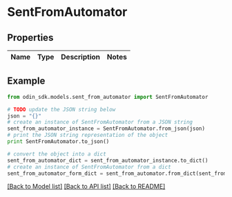 # SentFromAutomator


## Properties

Name | Type | Description | Notes
------------ | ------------- | ------------- | -------------

## Example

```python
from odin_sdk.models.sent_from_automator import SentFromAutomator

# TODO update the JSON string below
json = "{}"
# create an instance of SentFromAutomator from a JSON string
sent_from_automator_instance = SentFromAutomator.from_json(json)
# print the JSON string representation of the object
print SentFromAutomator.to_json()

# convert the object into a dict
sent_from_automator_dict = sent_from_automator_instance.to_dict()
# create an instance of SentFromAutomator from a dict
sent_from_automator_form_dict = sent_from_automator.from_dict(sent_from_automator_dict)
```
[[Back to Model list]](../README.md#documentation-for-models) [[Back to API list]](../README.md#documentation-for-api-endpoints) [[Back to README]](../README.md)


